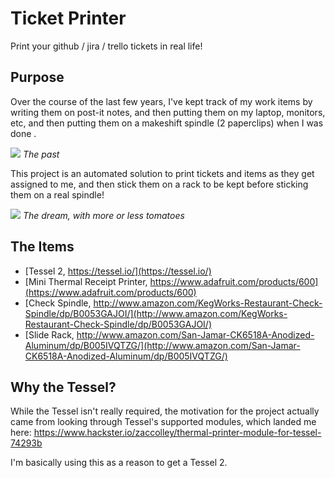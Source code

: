 # Ticket Printer
Print your github / jira / trello tickets in real life!

## Purpose
Over the course of the last few years, I've kept track of my work items by
writing them on post-it notes, and then putting them on my laptop, monitors,
etc, and then putting them on a makeshift spindle (2 paperclips) when I was done
.  

![](https://scontent-ord1-1.xx.fbcdn.net/t31.0-8/11807631_10206715064810468_2145873783479697970_o.jpg)
_The past_  

This project is an automated solution to print tickets and items as they get
assigned to me, and then stick them on a rack to be kept before sticking them on
a real spindle!  

![](https://cloud.githubusercontent.com/assets/326557/15452449/6fbdc3dc-1fbc-11e6-8517-3bac32299390.png)
_The dream, with more or less tomatoes_  

## The Items
- [Tessel 2, https://tessel.io/](https://tessel.io/)  
- [Mini Thermal Receipt Printer, https://www.adafruit.com/products/600](https://www.adafruit.com/products/600)  
- [Check Spindle, http://www.amazon.com/KegWorks-Restaurant-Check-Spindle/dp/B0053GAJOI/](http://www.amazon.com/KegWorks-Restaurant-Check-Spindle/dp/B0053GAJOI/)  
- [Slide Rack, http://www.amazon.com/San-Jamar-CK6518A-Anodized-Aluminum/dp/B005IVQTZG/](http://www.amazon.com/San-Jamar-CK6518A-Anodized-Aluminum/dp/B005IVQTZG/)  

## Why the Tessel?
While the Tessel isn't really required, the motivation for the project actually
came from looking through Tessel's supported modules, which landed me here:
https://www.hackster.io/zaccolley/thermal-printer-module-for-tessel-74293b  

I'm basically using this as a reason to get a Tessel 2.

